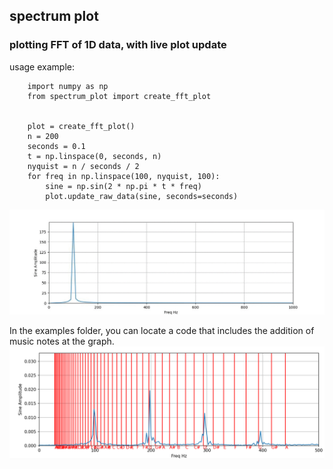 ## spectrum plot

### plotting FFT of 1D data, with live plot update

usage example:
```
    import numpy as np
    from spectrum_plot import create_fft_plot
    
    
    plot = create_fft_plot()
    n = 200
    seconds = 0.1
    t = np.linspace(0, seconds, n)
    nyquist = n / seconds / 2
    for freq in np.linspace(100, nyquist, 100):
        sine = np.sin(2 * np.pi * t * freq)
        plot.update_raw_data(sine, seconds=seconds)
```
![](https://github.com/lisrael1/spectrum_plot/blob/main/src/spectrum_plot_examples/animated_fft.gif?raw=True)

In the examples folder, you can locate a code that includes the addition of music notes at the graph.
![](https://github.com/lisrael1/spectrum_plot/blob/main/src/spectrum_plot_examples/spectrom_with_notes.png?raw=True)
